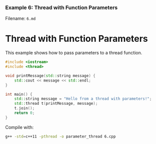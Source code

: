 ### Example 6: Thread with Function Parameters
Filename: `6.md`
# Thread with Function Parameters

This example shows how to pass parameters to a thread function.

```cpp
#include <iostream>
#include <thread>

void printMessage(std::string message) {
    std::cout << message << std::endl;
}

int main() {
    std::string message = "Hello from a thread with parameters!";
    std::thread t(printMessage, message);
    t.join();
    return 0;
}
```

Compile with:
```bash
g++ -std=c++11 -pthread -o parameter_thread 6.cpp
```
 
